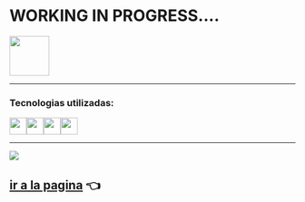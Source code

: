 # WORKING IN PROGRESS....

<img src="https://i.imgur.com/DFZqBtg.png" width='70px' >


---

### Tecnologias utilizadas:

<img src="https://cdn-icons-png.flaticon.com/512/174/174854.png" width='30px' ><img src="https://cdn-icons-png.flaticon.com/512/732/732190.png" width='30px' ><img src="https://cdn.icon-icons.com/icons2/1088/PNG/512/1485282157-adobe-photoshop-raster-graphics-editor-cc-creative-cloud_78285.png" width='30px' ><img src="https://cdn-icons-png.flaticon.com/512/5968/5968292.png" width='30px' alt="">


---

![](https://i.imgur.com/zet6huI.jpg)





## [ir a la pagina](https://heric-olier.github.io/Juego-del-Ahorcado/index.html) 👈
